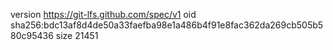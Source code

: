 version https://git-lfs.github.com/spec/v1
oid sha256:bdc13af8d4de50a33faefba98e1a486b4f91e8fac362da269cb505b580c95436
size 21451
